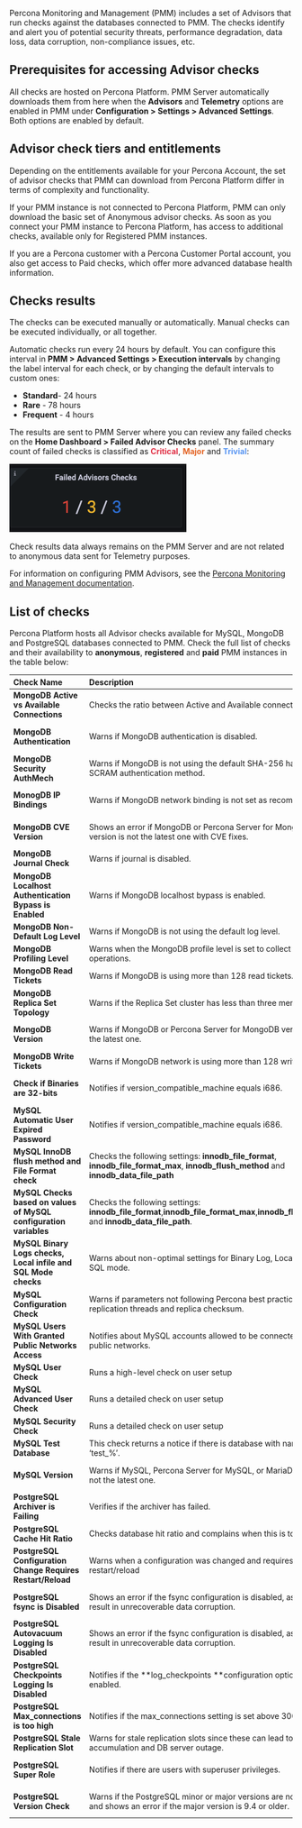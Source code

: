 Percona Monitoring and Management (PMM) includes a set of Advisors that run checks against the databases connected to PMM. The checks identify and alert you of potential security threats, performance degradation, data loss, data corruption, non-compliance issues, etc.

## Prerequisites for accessing Advisor checks

All checks are hosted on Percona Platform. PMM Server automatically downloads them from here when the **Advisors** and **Telemetry** options are enabled in PMM under **Configuration > Settings > Advanced Settings**. Both options are enabled by default.

## Advisor check tiers and entitlements

Depending on the entitlements available for your Percona Account, the set of advisor checks that PMM can download from Percona Platform differ in terms of complexity and functionality.

If your PMM instance is not connected to Percona Platform, PMM can only download the basic set of Anonymous advisor checks.
As soon as you connect your PMM instance to Percona Platform, has access to additional checks, available only for Registered PMM instances.

If you are a Percona customer with a Percona Customer Portal account, you also get access to Paid checks, which offer more advanced database health information.

## Checks results

The checks can be executed manually or automatically. Manual checks can be executed individually, or all together. 

Automatic checks run every 24 hours by default. You can configure this interval in **PMM > Advanced Settings > Execution intervals** by changing the label interval for each check, or by changing the default intervals to custom ones:

-  **Standard**- 24 hours
-  **Rare** - 78 hours
-  **Frequent** - 4 hours

The results are sent to PMM Server where you can review any failed checks on the **Home Dashboard > Failed Advisor Checks** panel. The summary count of failed checks is classified as <b style="color:#e02f44;">Critical</b>, <b style="color:#e36526;">Major</b> and <b style="color:#5794f2;">Trivial</b>:

![!Failed Advisor Checks panel](images/PMM_Home_Dashboard_Panels_Failed_Advisors.jpg)

Check results data always remains on the PMM Server and are not related to anonymous data sent for Telemetry purposes.

For information on configuring PMM Advisors, see the [Percona Monitoring and Management documentation](https://www.percona.com/doc/percona-monitoring-and-management/2.x/how-to/advisors.html).

## List of checks

Percona Platform hosts all Advisor checks available for MySQL, MongoDB and PostgreSQL databases connected to PMM. Check the full list of checks and their availability to **anonymous**, **registered** and **paid** PMM instances in the table below:

| Check Name | Description | Tier |
| :--------- | :---------- | :--- |
| **MongoDB Active vs Available Connections** | Checks the ratio between Active and Available connections. | Registered, Paid |
| **MongoDB Authentication** | Warns if MongoDB authentication is disabled. | Anonymous, Registered, Paid |
| **MongoDB Security AuthMech** | Warns if MongoDB is not using the default SHA-256 hashing as SCRAM authentication method. | Paid |
| **MonogDB IP Bindings** | Warns if MongoDB network binding is not set as recommended. | Anonymous, Registered, Paid |
| **MongoDB CVE Version** | Shows an error if MongoDB or Percona Server for MongoDB version is not the latest one with CVE fixes. | Anonymous, Registered, Paid |
| **MongoDB Journal Check** | Warns if journal is disabled. | Registered, Paid |
| **MongoDB Localhost Authentication Bypass is Enabled** | Warns if MongoDB localhost bypass is enabled. | Anonymous, Registered, Paid |
| **MongoDB Non-Default Log Level** | Warns if MongoDB is not using the default log level. | Paid |
| **MongoDB Profiling Level** | Warns when the MongoDB profile level is set to collect data for all operations. | Registered, Paid |
| **MongoDB Read Tickets** | Warns if MongoDB is using more than 128 read tickets. | Paid |
| **MongoDB Replica Set Topology** | Warns if the Replica Set cluster has less than three members. | Registered, Paid |
| **MongoDB Version** | Warns if MongoDB or Percona Server for MongoDB version is not the latest one. | Anonymous, Registered, Paid |
| **MongoDB Write Tickets** | Warns if MongoDB network is using more than 128 write tickets. | Paid |
| **Check if Binaries are 32-bits** | Notifies if version_compatible_machine equals i686. | Anonymous, Registered, Paid |
| **MySQL Automatic User Expired Password** | Notifies if version_compatible_machine equals i686. | Registered, Paid |
| **MySQL InnoDB flush method and File Format check** | Checks the following settings: **innodb_file_format**, **innodb_file_format_max**, **innodb_flush_method** and **innodb_data_file_path** | Registered, Paid |
| **MySQL Checks based on values of MySQL configuration variables** | Checks the following settings: **innodb_file_format**,**innodb_file_format_max**,**innodb_flush_method** and **innodb_data_file_path**. | Paid |
| **MySQL Binary Logs checks, Local infile and SQL Mode checks** | Warns about non-optimal settings for Binary Log, Local Infile and SQL mode. | Registered, Paid |
| **MySQL Configuration Check** | Warns if parameters not following Percona best practices, for infile, replication threads and replica checksum. | Paid |
| **MySQL Users With Granted Public Networks Access** | Notifies about MySQL accounts allowed to be connected from public networks. | Registered, Paid |
| **MySQL User Check** | Runs a high-level check on user setup | Registered, Paid |
| **MySQL Advanced User Check** | Runs a detailed check on user setup | Paid |
| **MySQL Security Check** | Runs a detailed check on user setup | Paid |
| **MySQL Test Database** | This check returns a notice if there is database with name ‘test’ or ‘test\_%’. | Registered, Paid |
| **MySQL Version** | Warns if MySQL, Percona Server for MySQL, or MariaDB version is not the latest one. | Anonymous, Registered, Paid |
| **PostgreSQL Archiver is Failing** | Verifies if the archiver has failed. | Paid |
| **PostgreSQL Cache Hit Ratio** | Checks database hit ratio and complains when this is too low. | Paid |
| **PostgreSQL Configuration Change Requires Restart/Reload** | Warns when a configuration was changed and requires a server restart/reload | Registered, Paid |
| **PostgreSQL fsync is Disabled** | Shows an error if the fsync configuration is disabled, as this can result in unrecoverable data corruption. | Anonymous, Registered, Paid |
| **PostgreSQL Autovacuum Logging Is Disabled** | Shows an error if the fsync configuration is disabled, as this can result in unrecoverable data corruption. | Paid |
| **PostgreSQL Checkpoints Logging Is Disabled** | Notifies if the **log_checkpoints **configuration option is not enabled. | Paid |
| **PostgreSQL Max_connections is too high** | Notifies if the max_connections setting is set above 300. | Anonymous, Registered, Paid |
| **PostgreSQL Stale Replication Slot** | Warns for stale replication slots since these can lead to WAL file accumulation and DB server outage. | Paid |
| **PostgreSQL Super Role** | Notifies if there are users with superuser privileges. | Anonymous, Registered, Paid |
| **PostgreSQL Version Check** | Warns if the PostgreSQL minor or major versions are not the latest, and shows an error if the major version is 9.4 or older. | Anonymous, Registered, Paid |
